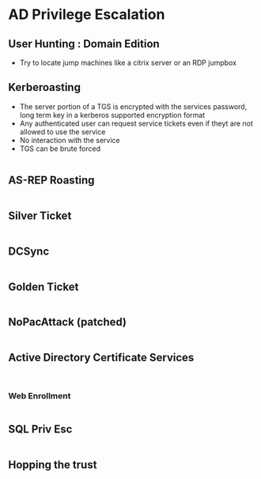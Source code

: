 # AD Privilege Escalation

## User Hunting : Domain Edition

* Try to locate jump machines like a citrix server or an RDP jumpbox

## Kerberoasting

* The server portion of a TGS is encrypted with the services password, long term key in a kerberos supported encryption format
* Any authenticated user can request service tickets even if theyt are not allowed to use the service
* No interaction with the service
* TGS can be brute forced

<figure><img src="../../.gitbook/assets/image.png" alt=""><figcaption></figcaption></figure>

## AS-REP Roasting

<figure><img src="../../.gitbook/assets/image (1).png" alt=""><figcaption></figcaption></figure>

## Silver Ticket

<figure><img src="../../.gitbook/assets/image (2).png" alt=""><figcaption></figcaption></figure>

## DCSync

<figure><img src="../../.gitbook/assets/image (3).png" alt=""><figcaption></figcaption></figure>

## Golden Ticket

<figure><img src="../../.gitbook/assets/image (4).png" alt=""><figcaption></figcaption></figure>

## NoPacAttack (patched)

<figure><img src="../../.gitbook/assets/image (5).png" alt=""><figcaption></figcaption></figure>

## Active Directory Certificate Services

<figure><img src="../../.gitbook/assets/image (7).png" alt=""><figcaption></figcaption></figure>

<figure><img src="../../.gitbook/assets/image (6).png" alt=""><figcaption></figcaption></figure>

### Web Enrollment

<figure><img src="../../.gitbook/assets/image (9).png" alt=""><figcaption></figcaption></figure>

## SQL Priv Esc

<figure><img src="../../.gitbook/assets/image (10).png" alt=""><figcaption></figcaption></figure>

## Hopping the trust

<figure><img src="../../.gitbook/assets/image (11).png" alt=""><figcaption></figcaption></figure>

<figure><img src="../../.gitbook/assets/image (12).png" alt=""><figcaption></figcaption></figure>

<figure><img src="../../.gitbook/assets/image (13).png" alt=""><figcaption></figcaption></figure>

<figure><img src="../../.gitbook/assets/image (14).png" alt=""><figcaption></figcaption></figure>

